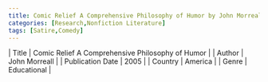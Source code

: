 ```yaml
---
title: Comic Relief A Comprehensive Philosophy of Humor by John Morreall
categories: [Research,Nonfiction Literature]
tags: [Satire,Comedy]
---     
```

| Title | Comic Relief A Comprehensive Philosophy of Humor  |
| Author |  John Morreall  |
| Publication Date | 2005   |
| Country | America |
| Genre | Educational  |
        